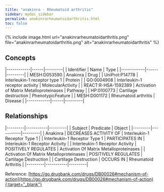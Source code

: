 ```yaml
---
title: "anakinra - Rheumatoid arthritis"
sidebar: mydoc_sidebar
permalink: anakinrarheumatoidarthritis.html
toc: false 
---
```


{% include image.html url="anakinrarheumatoidarthritis.png" file="anakinrarheumatoidarthritis.png" alt="anakinrarheumatoidarthritis" %}

## Concepts

|------------|------|---------|
| Identifier | Name | Type    |
|------------|------|---------|
| MESH:D053590 | Anakinra | Drug |
| UniProt:P14778 | Interleukin-1 receptor type 1 | Protein |
| GO:0004908 | Interleukin-1 receptor activity | MolecularActivity |
| REACT:R-HSA-1592389 | Activation of Matrix Metalloproteinases | Pathway |
| HP:0100773 | Cartilage destruction | PhenotypicFeature |
| MESH:D001172 | Rheumatoid arthritis | Disease |
|------------|------|---------|

## Relationships

|---------|-----------|---------|
| Subject | Predicate | Object  |
|---------|-----------|---------|
| Anakinra | DECREASES ACTIVITY OF | Interleukin-1 Receptor Type 1 |
| Interleukin-1 Receptor Type 1 | PARTICIPATES IN | Interleukin-1 Receptor Activity |
| Interleukin-1 Receptor Activity | POSITIVELY REGULATES | Activation Of Matrix Metalloproteinases |
| Activation Of Matrix Metalloproteinases | POSITIVELY REGULATES | Cartilage Destruction |
| Cartilage Destruction | OCCURS IN | Rheumatoid Arthritis |
|---------|-----------|---------|

Reference: [https://go.drugbank.com/drugs/DB00026#mechanism-of-action](https://go.drugbank.com/drugs/DB00026#mechanism-of-action){:target="_blank"}